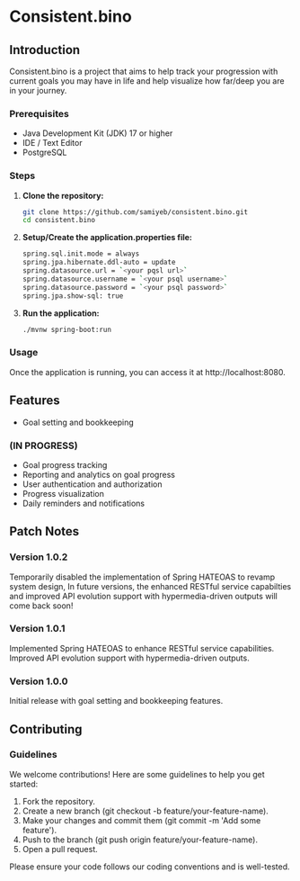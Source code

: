 # Consistent.bino

## Introduction
Consistent.bino is a project that aims to help track your progression with current goals you may have in life and help visualize how far/deep you are in your journey.

### Prerequisites
- Java Development Kit (JDK) 17 or higher
- IDE / Text Editor
- PostgreSQL

### Steps
1. **Clone the repository:**
   ```sh
   git clone https://github.com/samiyeb/consistent.bino.git
   cd consistent.bino

2. **Setup/Create the application.properties file:**
   ```sh
   spring.sql.init.mode = always
   spring.jpa.hibernate.ddl-auto = update
   spring.datasource.url = `<your pqsl url>`
   spring.datasource.username = `<your psql username>`
   spring.datasource.password = `<your psql password>`
   spring.jpa.show-sql: true

3. **Run the application:**
   ```sh
   ./mvnw spring-boot:run


### Usage
Once the application is running, you can access it at http://localhost:8080. 

## Features
* Goal setting and bookkeeping 
### (IN PROGRESS)
* Goal progress tracking
* Reporting and analytics on goal progress
* User authentication and authorization
* Progress visualization
* Daily reminders and notifications

## Patch Notes
### Version 1.0.2
Temporarily disabled the implementation of Spring HATEOAS to revamp system design, In
future versions, the enhanced RESTful service capabilties and improved API evolution
support with hypermedia-driven outputs will come back soon!
### Version 1.0.1
Implemented Spring HATEOAS to enhance RESTful service capabilities.
Improved API evolution support with hypermedia-driven outputs.
### Version 1.0.0
Initial release with goal setting and bookkeeping features.

## Contributing
### Guidelines
We welcome contributions! Here are some guidelines to help you get started:

1. Fork the repository.
2. Create a new branch (git checkout -b feature/your-feature-name).
3. Make your changes and commit them (git commit -m 'Add some feature').
4. Push to the branch (git push origin feature/your-feature-name).
5. Open a pull request.

Please ensure your code follows our coding conventions and is well-tested.

